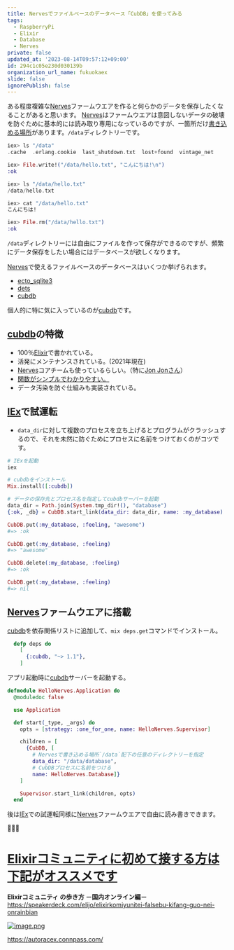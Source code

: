 ```yaml
---
title: Nervesでファイルベースのデータベース「CubDB」を使ってみる
tags:
  - RaspberryPi
  - Elixir
  - Database
  - Nerves
private: false
updated_at: '2023-08-14T09:57:12+09:00'
id: 294c1c05e230d030139b
organization_url_name: fukuokaex
slide: false
ignorePublish: false
---
```


ある程度複雑な[Nerves]ファームウエアを作ると何らかのデータを保存したくなることがあると思います。
[Nerves]はファームウエアは意図しないデータの破壊を防ぐために基本的には読み取り専用になっているのですが、一箇所だけ[書き込める場所](https://qiita.com/torifukukaiou/items/9dd5cfa81109a2e0a5eb)があります。`/data`ディレクトリーです。

```elixir
iex> ls "/data"
.cache  .erlang.cookie  last_shutdown.txt  lost+found  vintage_net

iex> File.write!("/data/hello.txt", "こんにちは!\n")
:ok

iex> ls "/data/hello.txt"
/data/hello.txt

iex> cat "/data/hello.txt"
こんにちは!

iex> File.rm("/data/hello.txt")
:ok
```


`/data`ディレクトリーには自由にファイルを作って保存ができるのですが、頻繁にデータ保存をしたい場合にはデータベースが欲しくなります。

[Nerves]で使えるファイルベースのデータベースはいくつか挙げられます。

- [ecto_sqlite3]
- [dets]
- [cubdb]

個人的に特に気に入っているのが[cubdb]です。

## [cubdb]の特徴

- 100％[Elixir]で書かれている。
- 活発にメンテナンスされている。(2021年現在)
- [Nerves]コアチームも使っているらしい。（特に[Jon Jonさん](https://twitter.com/joncarstens)）
- [関数がシンプルでわかりやすい。](https://hexdocs.pm/cubdb/CubDB.html)
- データ汚染を防ぐ仕組みも実装されている。

## [IEx]で試運転

- `data_dir`に対して複数のプロセスを立ち上げるとプログラムがクラッシュするので、それを未然に防ぐためにプロセスに名前をつけておくのがコツです。

```elixir
# IExを起動
iex

# cubdbをインストール
Mix.install([:cubdb])

# データの保存先とプロセス名を指定してcubdbサーバーを起動
data_dir = Path.join(System.tmp_dir!(), "database")
{:ok, _db} = CubDB.start_link(data_dir: data_dir, name: :my_database)

CubDB.put(:my_database, :feeling, "awesome")
#=> :ok

CubDB.get(:my_database, :feeling)
#=> "awesome"

CubDB.delete(:my_database, :feeling)
#=> :ok

CubDB.get(:my_database, :feeling)
#=> nil
```

## [Nerves]ファームウエアに搭載

[cubdb]を依存関係リストに追加して、`mix deps.get`コマンドでインストール。

```elixir:mix.exs
  defp deps do
    [
      {:cubdb, "~> 1.1"},
    ]
```

アプリ起動時に[cubdb]サーバーを起動する。

```elixir:lib/hello_nerves/application.ex
defmodule HelloNerves.Application do
  @moduledoc false

  use Application

  def start(_type, _args) do
    opts = [strategy: :one_for_one, name: HelloNerves.Supervisor]

    children = [
      {CubDB, [
        # Nervesで書き込める場所`/data`配下の任意のディレクトリーを指定
        data_dir: "/data/database",
        # CubDBプロセスに名前をつける
        name: HelloNerves.Database]}
    ]

    Supervisor.start_link(children, opts)
  end
```

後は[IEx]での試運転同様に[Nerves]ファームウエアで自由に読み書きできます。

:tada::tada::tada:

# <u><b>Elixirコミュニティに初めて接する方は下記がオススメです</b></u>

**Elixirコミュニティ の歩き方 －国内オンライン編－**<br>
https://speakerdeck.com/elijo/elixirkomiyunitei-falsebu-kifang-guo-nei-onrainbian

[![image.png](https://qiita-image-store.s3.ap-northeast-1.amazonaws.com/0/155423/f891b7ad-d2c4-3303-915b-f831069e28a4.png)](https://speakerdeck.com/elijo/elixirkomiyunitei-falsebu-kifang-guo-nei-onrainbian)

https://autoracex.connpass.com/

<!-- Links -->

[Elixir]: https://elixir-lang.org/
[Nerves]: https://www.nerves-project.org/
[ecto_sqlite3]: https://hex.pm/packages/ecto_sqlite3
[dets]: https://www.erlang.org/doc/man/dets.html
[cubdb]: https://hex.pm/packages/cubdb
[IEx]: https://hexdocs.pm/iex/IEx.html
